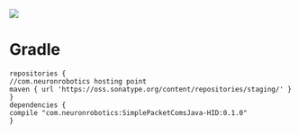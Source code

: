 ![](https://img.shields.io/nexus/r/https/oss.sonatype.org/com.neuronrobotics/SimplePacketComsJava-HID.svg?style=flat)


# Gradle 

```
repositories {
//com.neuronrobotics hosting point
maven { url 'https://oss.sonatype.org/content/repositories/staging/' }
}
dependencies {
compile "com.neuronrobotics:SimplePacketComsJava-HID:0.1.0"
}
```
